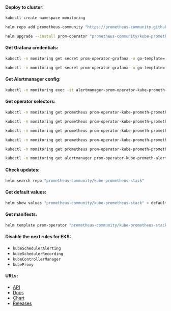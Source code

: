 #### Deploy to cluster:
```bash
kubectl create namespace monitoring
```
```bash
helm repo add prometheus-community "https://prometheus-community.github.io/helm-charts" && helm repo update
```
```bash
helm upgrade --install prom-operator "prometheus-community/kube-prometheus-stack" -f prom-operator-values.yml -n monitoring --version "56.14.0"
```

#### Get Grafana credentials:
```bash
kubectl -n monitoring get secret prom-operator-grafana -o go-template='{{index .data "admin-user" | base64decode}}'
```
```bash
kubectl -n monitoring get secret prom-operator-grafana -o go-template='{{index .data "admin-password" | base64decode}}'
```

#### Get Alertmanager config:
```bash
kubectl -n monitoring exec -it alertmanager-prom-operator-kube-prometh-alertmanager-0 -- cat /etc/alertmanager/config_out/alertmanager.env.yaml
```

#### Get operator selectors:
```bash
kubectl -n monitoring get prometheus prom-operator-kube-prometh-prometheus -o jsonpath='{.spec.podMonitorSelector}'
```
```bash
kubectl -n monitoring get prometheus prom-operator-kube-prometh-prometheus -o jsonpath='{.spec.probeSelector}'
```
```bash
kubectl -n monitoring get prometheus prom-operator-kube-prometh-prometheus -o jsonpath='{.spec.ruleSelector}'
```
```bash
kubectl -n monitoring get prometheus prom-operator-kube-prometh-prometheus -o jsonpath='{.spec.scrapeConfigSelector}'
```
```bash
kubectl -n monitoring get prometheus prom-operator-kube-prometh-prometheus -o jsonpath='{.spec.serviceMonitorSelector}'
```
```bash
kubectl -n monitoring get alertmanager prom-operator-kube-prometh-alertmanager -o jsonpath='{.spec.alertmanagerConfigSelector}'
```

#### Check updates:
```bash
helm search repo "prometheus-community/kube-prometheus-stack"
```

#### Get default values:
```bash
helm show values "prometheus-community/kube-prometheus-stack" > default-values.yml
```

#### Get manifests:
```bash
helm template prom-operator "prometheus-community/kube-prometheus-stack" -f prom-operator-values.yml -n monitoring --version "56.14.0" > manifests.yml
```

#### Disable the next rules for EKS:
- `kubeSchedulerAlerting`
- `kubeSchedulerRecording`
- `kubeControllerManager`
- `kubeProxy`

#### URLs:
- [API](https://prometheus-operator.dev/docs/operator/api/)
- [Docs](https://prometheus-operator.dev/docs/prologue/introduction/)
- [Chart](https://github.com/prometheus-community/helm-charts/tree/main/charts/kube-prometheus-stack)
- [Releases](https://github.com/prometheus-operator/prometheus-operator/releases)
